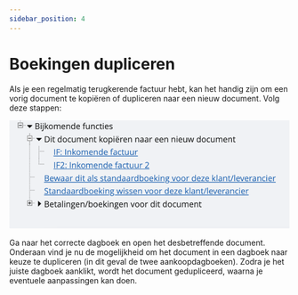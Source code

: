 ```yaml
---
sidebar_position: 4
---
```


# Boekingen dupliceren

Als je een regelmatig terugkerende factuur hebt, kan het handig zijn om een vorig document te kopiëren of dupliceren naar een nieuw document. Volg deze stappen:

![alt text](image-17.png)

Ga naar het correcte dagboek en open het desbetreffende document. Onderaan vind je nu de mogelijkheid om het document in een dagboek naar keuze te dupliceren (in dit geval de twee aankoopdagboeken). Zodra je het juiste dagboek aanklikt, wordt het document gedupliceerd, waarna je eventuele aanpassingen kan doen. 